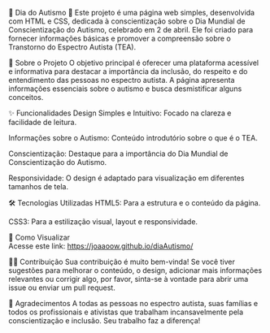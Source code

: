 💙 Dia do Autismo 🧩
Este projeto é uma página web simples, desenvolvida com HTML e CSS, dedicada à conscientização sobre o Dia Mundial de Conscientização do Autismo, celebrado em 2 de abril. Ele foi criado para fornecer informações básicas e promover a compreensão sobre o Transtorno do Espectro Autista (TEA).

🌟 Sobre o Projeto
O objetivo principal é oferecer uma plataforma acessível e informativa para destacar a importância da inclusão, do respeito e do entendimento das pessoas no espectro autista. A página apresenta informações essenciais sobre o autismo e busca desmistificar alguns conceitos.

✨ Funcionalidades
Design Simples e Intuitivo: Focado na clareza e facilidade de leitura.

Informações sobre o Autismo: Conteúdo introdutório sobre o que é o TEA.

Conscientização: Destaque para a importância do Dia Mundial de Conscientização do Autismo.

Responsividade: O design é adaptado para visualização em diferentes tamanhos de tela.

🛠️ Tecnologias Utilizadas
HTML5: Para a estrutura e o conteúdo da página.

CSS3: Para a estilização visual, layout e responsividade.

🚀 Como Visualizar
<br>
Acesse este link: 
https://joaaoow.github.io/diaAutismo/

🧑‍💻 Contribuição
Sua contribuição é muito bem-vinda! Se você tiver sugestões para melhorar o conteúdo, o design, adicionar mais informações relevantes ou corrigir algo, por favor, sinta-se à vontade para abrir uma issue ou enviar um pull request.

🙏 Agradecimentos
A todas as pessoas no espectro autista, suas famílias e todos os profissionais e ativistas que trabalham incansavelmente pela conscientização e inclusão. Seu trabalho faz a diferença!
